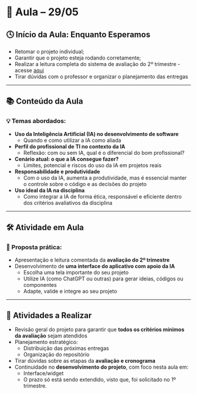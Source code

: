 # 📅 Aula – 29/05

## 🕓 Início da Aula: Enquanto Esperamos
- Retomar o projeto individual;  
- Garantir que o projeto esteja rodando corretamente;  
- Realizar a leitura completa do sistema de avaliação do 2º trimestre - acesse [aqui](https://github.com/heliokamakawa/ifpr/blob/main/ddm/aulas/2%C2%BA%20tri/avaliacao_datas.md)
- Tirar dúvidas com o professor e organizar o planejamento das entregas

---

## 📚 Conteúdo da Aula

### 💡 Temas abordados:
- **Uso da Inteligência Artificial (IA) no desenvolvimento de software**
  - Quando e como utilizar a IA como aliada  
- **Perfil do profissional de TI no contexto da IA**  
  - Reflexão: com ou sem IA, qual é o diferencial do bom profissional?  
- **Cenário atual: o que a IA consegue fazer?**  
  - Limites, potencial e riscos do uso da IA em projetos reais  
- **Responsabilidade e produtividade**  
  - Com o uso da IA, aumenta a produtividade, mas é essencial manter o controle sobre o código e as decisões do projeto  
- **Uso ideal da IA na disciplina**  
  - Como integrar a IA de forma ética, responsável e eficiente dentro dos critérios avaliativos da disciplina  

---

## 🛠️ Atividade em Aula

### 🎯 Proposta prática:
- Apresentação e leitura comentada da **avaliação do 2º trimestre**
- Desenvolvimento de **uma interface do aplicativo com apoio da IA**
  - Escolha uma tela importante do seu projeto
  - Utilize IA (como ChatGPT ou outras) para gerar ideias, códigos ou componentes
  - Adapte, valide e integre ao seu projeto

---

## 📌 Atividades a Realizar

- Revisão geral do projeto para garantir que **todos os critérios mínimos da avaliação** sejam atendidos
- Planejamento estratégico:
  - Distribuição das próximas entregas
  - Organização do repositório
- Tirar dúvidas sobre as etapas da **avaliação e cronograma**
- Continuidade no **desenvolvimento do projeto**, com foco nesta aula em:
  - Interface/widget  
  - O prazo só está sendo extendido, visto que, foi solicitado no 1º trimestre.  
